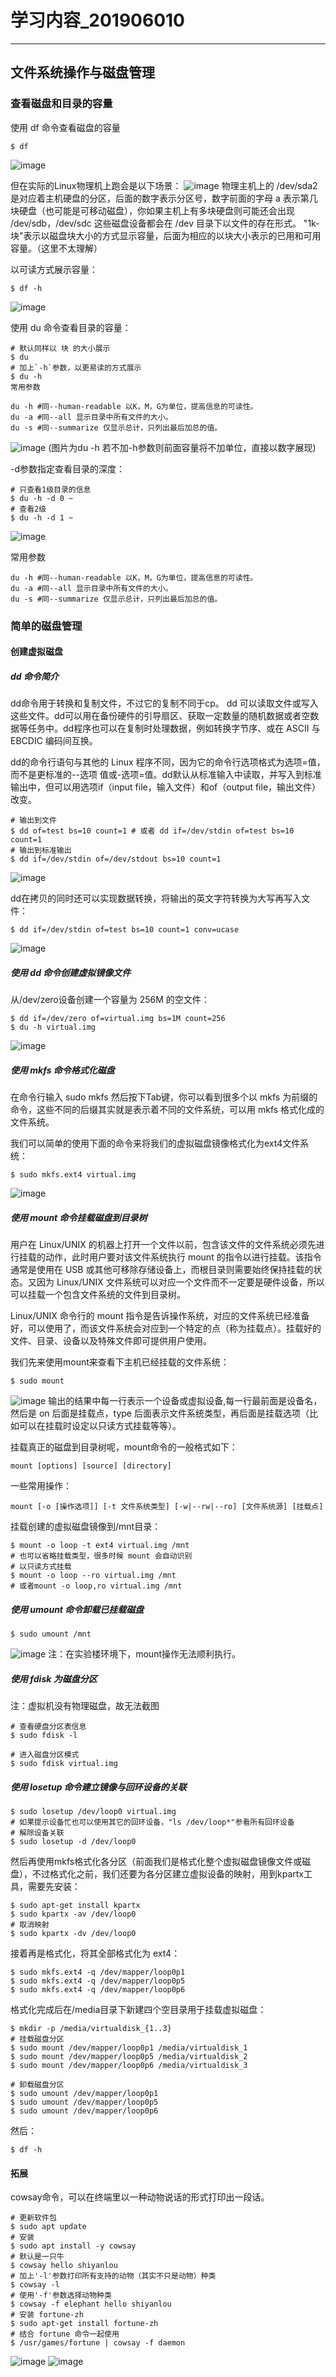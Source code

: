 # 学习内容_201906010

---

## 文件系统操作与磁盘管理
### 查看磁盘和目录的容量
使用 df 命令查看磁盘的容量
```
$ df
```
![image](https://user-images.githubusercontent.com/50911356/59089786-8b06cd80-893d-11e9-8ca8-886dc77d5260.png)

但在实际的Linux物理机上跑会是以下场景：
![image](https://user-images.githubusercontent.com/50911356/59089876-c86b5b00-893d-11e9-9faa-d69340ee1eb3.png)
物理主机上的 /dev/sda2 是对应着主机硬盘的分区，后面的数字表示分区号，数字前面的字母 a 表示第几块硬盘（也可能是可移动磁盘），你如果主机上有多块硬盘则可能还会出现 /dev/sdb，/dev/sdc 这些磁盘设备都会在 /dev 目录下以文件的存在形式。
"1k-块"表示以磁盘块大小的方式显示容量，后面为相应的以块大小表示的已用和可用容量。（这里不太理解）

以可读方式展示容量：
```
$ df -h
```
![image](https://user-images.githubusercontent.com/50911356/59090029-2f890f80-893e-11e9-9c6c-4bf3fc1fa1f1.png)

使用 du 命令查看目录的容量：
```
# 默认同样以 块 的大小展示
$ du 
# 加上`-h`参数，以更易读的方式展示
$ du -h
常用参数

du -h #同--human-readable 以K，M，G为单位，提高信息的可读性。
du -a #同--all 显示目录中所有文件的大小。
du -s #同--summarize 仅显示总计，只列出最后加总的值。
```
![image](https://user-images.githubusercontent.com/50911356/59090109-6b23d980-893e-11e9-9890-b60d6239106e.png)
(图片为du -h  若不加-h参数则前面容量将不加单位，直接以数字展现)

-d参数指定查看目录的深度：
```
# 只查看1级目录的信息
$ du -h -d 0 ~
# 查看2级
$ du -h -d 1 ~
```
![image](https://user-images.githubusercontent.com/50911356/59090212-b76f1980-893e-11e9-85c4-80954dc6b018.png)

常用参数
```
du -h #同--human-readable 以K，M，G为单位，提高信息的可读性。
du -a #同--all 显示目录中所有文件的大小。
du -s #同--summarize 仅显示总计，只列出最后加总的值。
```

### 简单的磁盘管理
#### 创建虚拟磁盘
##### dd 命令简介
dd命令用于转换和复制文件，不过它的复制不同于cp。
dd 可以读取文件或写入这些文件。dd可以用在备份硬件的引导扇区、获取一定数量的随机数据或者空数据等任务中。dd程序也可以在复制时处理数据，例如转换字节序、或在 ASCII 与 EBCDIC 编码间互换。

dd的命令行语句与其他的 Linux 程序不同，因为它的命令行选项格式为选项=值，而不是更标准的--选项 值或-选项=值。dd默认从标准输入中读取，并写入到标准输出中，但可以用选项if（input file，输入文件）和of（output file，输出文件）改变。
```
# 输出到文件
$ dd of=test bs=10 count=1 # 或者 dd if=/dev/stdin of=test bs=10 count=1
# 输出到标准输出
$ dd if=/dev/stdin of=/dev/stdout bs=10 count=1
```
![image](https://user-images.githubusercontent.com/50911356/59177345-67869180-8b8e-11e9-8cea-70298309301d.png)


dd在拷贝的同时还可以实现数据转换，将输出的英文字符转换为大写再写入文件：
```
$ dd if=/dev/stdin of=test bs=10 count=1 conv=ucase
```
![image](https://user-images.githubusercontent.com/50911356/59177388-8b49d780-8b8e-11e9-9ea7-3f55f47b70a6.png)

##### 使用 dd 命令创建虚拟镜像文件
从/dev/zero设备创建一个容量为 256M 的空文件：
```
$ dd if=/dev/zero of=virtual.img bs=1M count=256
$ du -h virtual.img
```
![image](https://user-images.githubusercontent.com/50911356/59177609-2a6ecf00-8b8f-11e9-93f4-87ff86fbc324.png)

##### 使用 mkfs 命令格式化磁盘
在命令行输入 sudo mkfs 然后按下Tab键，你可以看到很多个以 mkfs 为前缀的命令，这些不同的后缀其实就是表示着不同的文件系统，可以用 mkfs 格式化成的文件系统。

我们可以简单的使用下面的命令来将我们的虚拟磁盘镜像格式化为ext4文件系统：
```
$ sudo mkfs.ext4 virtual.img
```
![image](https://user-images.githubusercontent.com/50911356/59177635-3eb2cc00-8b8f-11e9-8973-021f968b4165.png)

##### 使用 mount 命令挂载磁盘到目录树
用户在 Linux/UNIX 的机器上打开一个文件以前，包含该文件的文件系统必须先进行挂载的动作，此时用户要对该文件系统执行 mount 的指令以进行挂载。该指令通常是使用在 USB 或其他可移除存储设备上，而根目录则需要始终保持挂载的状态。又因为 Linux/UNIX 文件系统可以对应一个文件而不一定要是硬件设备，所以可以挂载一个包含文件系统的文件到目录树。

Linux/UNIX 命令行的 mount 指令是告诉操作系统，对应的文件系统已经准备好，可以使用了，而该文件系统会对应到一个特定的点（称为挂载点）。挂载好的文件、目录、设备以及特殊文件即可提供用户使用。

我们先来使用mount来查看下主机已经挂载的文件系统：
```
$ sudo mount
```
![image](https://user-images.githubusercontent.com/50911356/59177700-6bff7a00-8b8f-11e9-904d-c64980f3f932.png)
输出的结果中每一行表示一个设备或虚拟设备,每一行最前面是设备名，然后是 on 后面是挂载点，type 后面表示文件系统类型，再后面是挂载选项（比如可以在挂载时设定以只读方式挂载等等）。

挂载真正的磁盘到目录树呢，mount命令的一般格式如下：
```
mount [options] [source] [directory]
```
一些常用操作：
```
mount [-o [操作选项]] [-t 文件系统类型] [-w|--rw|--ro] [文件系统源] [挂载点]
```
挂载创建的虚拟磁盘镜像到/mnt目录：
```
$ mount -o loop -t ext4 virtual.img /mnt 
# 也可以省略挂载类型，很多时候 mount 会自动识别
# 以只读方式挂载
$ mount -o loop --ro virtual.img /mnt
# 或者mount -o loop,ro virtual.img /mnt
```

##### 使用 umount 命令卸载已挂载磁盘
```
$ sudo umount /mnt
```
![image](https://user-images.githubusercontent.com/50911356/59178000-55a5ee00-8b90-11e9-87e1-47a3748b0fc0.png)
注：在实验楼环境下，mount操作无法顺利执行。

##### 使用 fdisk 为磁盘分区
注：虚拟机没有物理磁盘，故无法截图
```
# 查看硬盘分区表信息
$ sudo fdisk -l
```
```
# 进入磁盘分区模式
$ sudo fdisk virtual.img
```

##### 使用 losetup 命令建立镜像与回环设备的关联
```
$ sudo losetup /dev/loop0 virtual.img
# 如果提示设备忙也可以使用其它的回环设备，"ls /dev/loop*"参看所有回环设备
# 解除设备关联
$ sudo losetup -d /dev/loop0
```
然后再使用mkfs格式化各分区（前面我们是格式化整个虚拟磁盘镜像文件或磁盘），不过格式化之前，我们还要为各分区建立虚拟设备的映射，用到kpartx工具，需要先安装：
```
$ sudo apt-get install kpartx
$ sudo kpartx -av /dev/loop0
# 取消映射
$ sudo kpartx -dv /dev/loop0
```
接着再是格式化，将其全部格式化为 ext4：
```
$ sudo mkfs.ext4 -q /dev/mapper/loop0p1
$ sudo mkfs.ext4 -q /dev/mapper/loop0p5
$ sudo mkfs.ext4 -q /dev/mapper/loop0p6
```
格式化完成后在/media目录下新建四个空目录用于挂载虚拟磁盘：
```
$ mkdir -p /media/virtualdisk_{1..3}
# 挂载磁盘分区
$ sudo mount /dev/mapper/loop0p1 /media/virtualdisk_1
$ sudo mount /dev/mapper/loop0p5 /media/virtualdisk_2
$ sudo mount /dev/mapper/loop0p6 /media/virtualdisk_3

# 卸载磁盘分区
$ sudo umount /dev/mapper/loop0p1
$ sudo umount /dev/mapper/loop0p5
$ sudo umount /dev/mapper/loop0p6
```
然后：
```
$ df -h
```

#### 拓展
cowsay命令，可以在终端里以一种动物说话的形式打印出一段话。
```
# 更新软件包
$ sudo apt update
# 安装
$ sudo apt install -y cowsay
# 默认是一只牛
$ cowsay hello shiyanlou
# 加上'-l'参数打印所有支持的动物（其实不只是动物）种类
$ cowsay -l
# 使用'-f'参数选择动物种类
$ cowsay -f elephant hello shiyanlou
# 安装 fortune-zh
$ sudo apt-get install fortune-zh
# 结合 fortune 命令一起使用
$ /usr/games/fortune | cowsay -f daemon
```
![image](https://user-images.githubusercontent.com/50911356/59178311-42475280-8b91-11e9-9b7d-d91c1186ec0c.png)
![image](https://user-images.githubusercontent.com/50911356/59178393-728ef100-8b91-11e9-805e-c0fef85ba94f.png)
